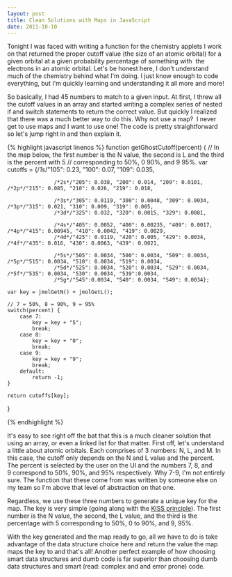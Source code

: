 ```yaml
---
layout: post
title: Clean Solutions with Maps in JavaScript
date: 2011-10-10
---
```


Tonight I was faced with writing a function for the chemistry applets I work on that returned the proper cutoff value (the size of an atomic orbital) for a given orbital at a given probability percentage of something with  the electrons in an atomic orbital. Let's be honest here, I don't understand much of the chemistry behind what I'm doing. I just know enough to code everything, but I'm quickly learning and understanding it all more and more!

So basically, I had 45 numbers to match to a given input. At first, I threw all the cutoff values in an array and started writing a complex series of nested if and switch statements to return the correct value. But quickly I realized that there was a much better way to do this. Why not use a map?  I never get to use maps and I want to use one! The code is pretty straightforward so let's jump right in and then explain it.

<!--more-->

{% highlight javascript linenos %}
function getGhostCutoff(percent) {
    // In the map below, the first number is the N value, the second is L and the third is the percent with 5
    // corresponding to 50%, 0 90%, and 9 95%.
    var cutoffs = {/*1s*/"105": 0.23, "100": 0.07, "109": 0.035,

                   /*2s*/"205": 0.038, "200": 0.014, "209": 0.0101,   /*2p*/"215": 0.085, "210": 0.026, "219": 0.018,

                   /*3s*/"305": 0.0119, "300": 0.0048, "309": 0.0034, /*3p*/"315": 0.021, "310": 0.009, "319": 0.005,
                   /*3d*/"325": 0.032, "320": 0.0015, "329": 0.0081,

                   /*4s*/"405": 0.0052, "400": 0.00235, "409": 0.0017, /*4p*/"415": 0.00945, "410": 0.0042, "419": 0.0029,
                   /*4d*/"425": 0.0119, "420": 0.005, "429": 0.0034, /*4f*/"435": 0.016, "430": 0.0063, "439": 0.0021,

                   /*5s*/"505": 0.0034, "500": 0.0034, "509": 0.0034, /*5p*/"515": 0.0034, "510": 0.0034, "519": 0.0034,
                   /*5d*/"525": 0.0034, "520": 0.0034, "529": 0.0034, /*5f*/"535": 0.0034, "530": 0.0034, "539":0.0034,
                   /*5g*/"545":0.0034, "540": 0.0034, "549": 0.0034};

    var key = jmolGetN() + jmolGetL();

    // 7 = 50%, 8 = 90%, 9 = 95%
    switch(percent) {
        case 7:
            key = key + "5";
            break;
        case 8:
            key = key + "0";
            break;
        case 9:
            key = key + "9";
            break;
        default:
            return -1;
    }

    return cutoffs[key];
}

{% endhighlight %}

It's easy to see right off the bat that this is a much cleaner solution that using an array, or even a linked list for that matter. First off, let's understand a little about atomic orbitals. Each comprises of 3 numbers: N, L, and M. In this case, the cutoff only depends on the N and L value and the percent. The percent is selected by the user on the UI and the numbers 7, 8, and 9 correspond to 50%, 90%, and 95% respectively. Why 7-9, I'm not entirely sure. The function that these come from was written by someone else on my team so I'm above that level of abstraction on that one.

Regardless, we use these three numbers to generate a unique key for the map. The key is very simple (going along with the <a title="Keep it simple, stupid!" href="http://en.wikipedia.org/wiki/KISS_principle">KISS principle</a>). The first number is the N value, the second, the L value, and the third is the percentage with 5 corresponding to 50%, 0 to 90%, and 9, 95%.

With the key generated and the map ready to go, all we have to do is take advantage of the data structure choice here and return the value the map maps the key to and that's all! Another perfect example of how choosing smart data structures and dumb code is far superior than choosing dumb data structures and smart (read: complex and and error prone) code.
